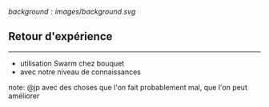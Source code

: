 $background:images/background.svg$
## Retour d'expérience
---

* utilisation Swarm chez bouquet
* avec notre niveau de connaissances

note: @jp
avec des choses que l'on fait probablement mal, que l'on peut améliorer
